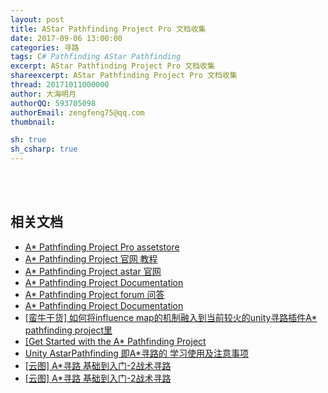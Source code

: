 ```yaml
---
layout: post
title: AStar Pathfinding Project Pro 文档收集
date: 2017-09-06 13:00:00
categories: 寻路
tags: C# Pathfinding AStar Pathfinding
excerpt: AStar Pathfinding Project Pro 文档收集
shareexcerpt: AStar Pathfinding Project Pro 文档收集
thread: 20171011000000
author: 大海明月
authorQQ: 593705098
authorEmail: zengfeng75@qq.com
thumbnail: 

sh: true
sh_csharp: true
---
```






<br>
<br>
<h2 class="nav1">相关文档</h2>
<div class="" >
<ul>


<li title="A* Pathfinding Project Pro" data-fid="1" data-index="1" draggable="true">
<a target="_blank" contextmenu="thumb-menu" href="https://www.assetstore.unity3d.com/en/#!/content/87744" draggable="false">
  <span class="title">A* Pathfinding Project Pro assetstore</span>
</a>
</li>


<li data-fid="1" data-index="1" draggable="true">
<a target="_blank" contextmenu="thumb-menu" href="https://arongranberg.com/" draggable="false">
  <span class="title">A* Pathfinding Project 官网 教程</span>
</a>
</li>

<li data-fid="1" data-index="1" draggable="true">
<a target="_blank" contextmenu="thumb-menu" href="https://arongranberg.com/astar/front" draggable="false">
  <span class="title">A* Pathfinding Project astar 官网 </span>
</a>
</li>


<li data-fid="1" data-index="1" draggable="true">
<a target="_blank" contextmenu="thumb-menu" href="https://arongranberg.com/astar/docs/" draggable="false">
  <span class="title">A* Pathfinding Project Documentation</span>
</a>
</li>


<li data-fid="1" data-index="1" draggable="true">
<a target="_blank" contextmenu="thumb-menu" href="http://forum.arongranberg.com/" draggable="false">
  <span class="title">A* Pathfinding Project forum 问答</span>
</a>
</li>





<li data-fid="1" data-index="1" draggable="true">
<a target="_blank" contextmenu="thumb-menu" href="https://arongranberg.com/astar/docs/" draggable="false">
  <span class="title">A* Pathfinding Project Documentation</span>
</a>
</li>

<li data-fid="1" data-index="1" draggable="true">
<a target="_blank" contextmenu="thumb-menu" href="http://m.manew.com/thread-106441-1-1.html" draggable="false">
  <span class="title">[蛮牛干货] 如何将influence map的机制融入到当前较火的unity寻路插件A* pathfinding project里</span>
</a>
</li>


<li data-fid="1" data-index="1" draggable="true">
<a target="_blank" contextmenu="thumb-menu" href="http://www.cnblogs.com/Keyle/p/4784299.html" draggable="false">
  <span class="title">[Get Started with the A* Pathfinding Project</span>
</a>
</li>


<li data-fid="1" data-index="1" draggable="true">
<a target="_blank" contextmenu="thumb-menu" href="http://www.manew.com/blog-31221-42054.html" draggable="false">
  <span class="title">Unity AstarPathfinding 即A*寻路的 学习使用及注意事项</span>
</a>
</li>

<li data-fid="1" data-index="1" draggable="true">
<a target="_blank" contextmenu="thumb-menu" href="http://m.manew.com/thread-48872-1-1.html" draggable="false">
  <span class="title">[云图] A*寻路 基础到入门-2战术寻路</span>
</a>
</li>

<li data-fid="1" data-index="1" draggable="true">
<a target="_blank" contextmenu="thumb-menu" href="http://m.manew.com/thread-48872-1-1.html" draggable="false">
  <span class="title">[云图] A*寻路 基础到入门-2战术寻路</span>
</a>
</li>

</ul>
</div>
